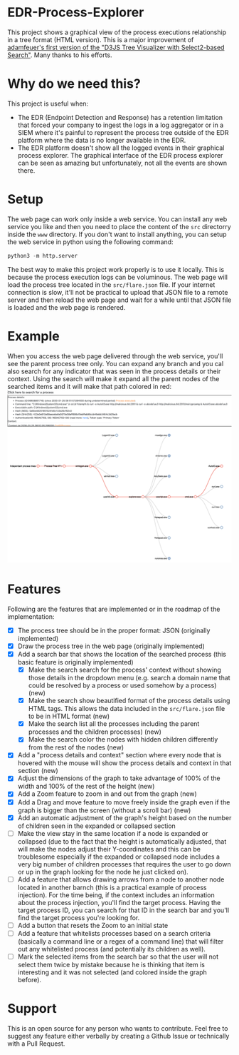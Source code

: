 # EDR-Process-Explorer
This project shows a graphical view of the process executions relationship in a tree format (HTML version).
This is a major improvement of [adamfeuer's first version of the "D3JS Tree Visualizer with Select2-based Search"](https://gist.github.com/adamfeuer/07a4fb2bf5c52c039e7c5f17cf4d22e5). Many thanks to his efforts.

# Why do we need this?
This project is useful when:
* The EDR (Endpoint Detection and Response) has a retention limitation that forced your company to ingest the logs in a log aggregator or in a SIEM where it's painful to represent the process tree outside of the EDR platform where the data is no longer available in the EDR.
* The EDR platform doesn't show all the logged events in their graphical process explorer. The graphical interface of the EDR process explorer can be seen as amazing but unfortunately, not all the events are shown there.

# Setup
The web page can work only inside a web service. You can install any web service you like and then you need to place the content of the `src` directorry inside the `www` directory.
If you don't want to install anything, you can setup the web service in python using the following command:
```python
python3 -m http.server
```
The best way to make this project work properly is to use it locally. This is because the process execution logs can be voluminous. The web page will load the process tree located in the `src/flare.json` file. If your internet connection is slow, it'll not be practical to upload that JSON file to a remote server and then reload the web page and wait for a while until that JSON file is loaded and the web page is rendered.

# Example
When you access the web page delivered through the web service, you'll see the parent process tree only. You can expand any branch and you cal also search for any indicator that was seen in the process details or their context. Using the search will make it expand all the parent nodes of the searched items and it will make that path colored in red:
<img src="https://github.com/mohamedaymenkarmous/EDR-Process-Explorer/blob/main/example.png">

# Features
Following are the features that are implemented or in the roadmap of the implementation:
- [x] The process tree should be in the proper format: JSON (originally implemented)
- [x] Draw the process tree in the web page (originally implemented)
- [x] Add a search bar that shows the location of the searched process (this basic feature is originally implemented)
  - [x] Make the search search for the process' context without showing those details in the dropdown menu (e.g. search a domain name that could be resolved by a process or used somehow by a process) (new)
  - [x] Make the search show beautified format of the process details using HTML tags. This allows the data included in the `src/flare.json` file to be in HTML format (new)
  - [x] Make the search list all the processes including the parent processes and the children processes) (new)
  - [x] Make the search color the nodes with hidden children differently from the rest of the nodes (new)
- [x] Add a "process details and context" section where every node that is hovered with the mouse will show the process details and context in that section (new)
- [x] Adjust the dimensions of the graph to take advantage of 100% of the width and 100% of the rest of the height (new)
- [x] Add a Zoom feature to zoom in and out from the graph (new)
- [x] Add a Drag and move feature to move freely inside the graph even if the graph is bigger than the screen (without a scroll bar) (new)
- [x] Add an automatic adjustment of the graph's height based on the number of children seen in the expanded or collapsed section
- [ ] Make the view stay in the same location if a node is expanded or collapsed (due to the fact that the height is automatically adjusted, that will make the nodes adjust their Y-coordinates and this can be troublesome especially if the expanded or collapsed node includes a very big number of children processes that requires the user to go down or up in the graph looking for the node he just clicked on).
- [ ] Add a feature that allows drawing arrows from a node to another node located in another barnch (this is a practical example of process injection). For the time being, if the context includes an information about the process injection, you'll find the target process. Having the target process ID, you can search for that ID in the search bar and you'll find the target process you're looking for.
- [ ] Add a button that resets the Zoom to an initial state
- [ ] Add a feature that whitelists processes based on a search criteria (basically a command line or a regex of a command line) that will filter out any whitelisted process (and potentially its children as well).
- [ ] Mark the selected items from the search bar so that the user will not select them twice by mistake because he is thinking that item is interesting and it was not selected (and colored inside the graph before).

# Support
This is an open source for any person who wants to contribute. Feel free to suggest any feature either verbally by creating a Github Issue or technically with a Pull Request.

